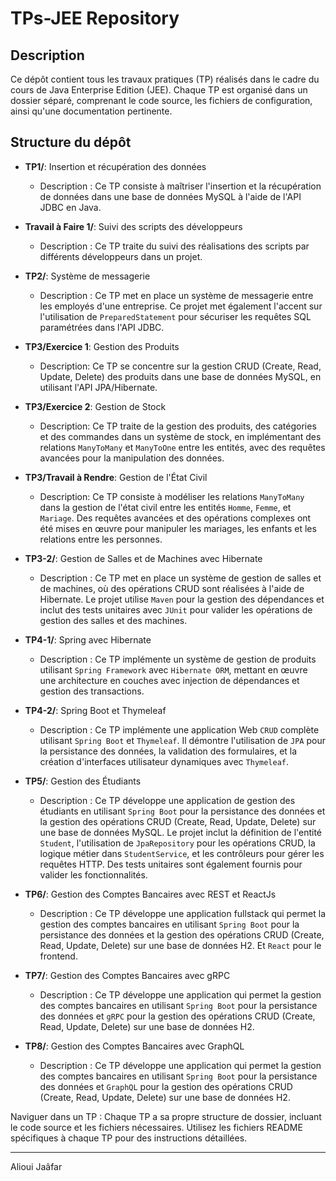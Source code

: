 # TPs-JEE Repository

## Description
Ce dépôt contient tous les travaux pratiques (TP) réalisés dans le cadre du cours de Java Enterprise Edition (JEE). Chaque TP est organisé dans un dossier séparé, comprenant le code source, les fichiers de configuration, ainsi qu'une documentation pertinente.

## Structure du dépôt
- **TP1/**: Insertion et récupération des données
  - Description : Ce TP consiste à maîtriser l'insertion et la récupération de données dans une base de données MySQL à l'aide de l'API JDBC en Java.
  
- **Travail à Faire 1/**: Suivi des scripts des développeurs
  - Description : Ce TP traite du suivi des réalisations des scripts par différents développeurs dans un projet.

- **TP2/**: Système de messagerie
  - Description : Ce TP met en place un système de messagerie entre les employés d'une entreprise. Ce projet met également l'accent sur l'utilisation de `PreparedStatement` pour sécuriser les requêtes SQL paramétrées dans l'API JDBC.

- **TP3/Exercice 1**: Gestion des Produits  
  - Description: Ce TP se concentre sur la gestion CRUD (Create, Read, Update, Delete) des produits dans une base de données MySQL, en utilisant l'API JPA/Hibernate.

- **TP3/Exercice 2**: Gestion de Stock  
  - Description: Ce TP traite de la gestion des produits, des catégories et des commandes dans un système de stock, en implémentant des relations `ManyToMany` et `ManyToOne` entre les entités, avec des requêtes avancées pour la manipulation des données.

- **TP3/Travail à Rendre**: Gestion de l'État Civil  
  - Description: Ce TP consiste à modéliser les relations `ManyToMany` dans la gestion de l'état civil entre les entités `Homme`, `Femme`, et `Mariage`. Des requêtes avancées et des opérations complexes ont été mises en œuvre pour manipuler les mariages, les enfants et les relations entre les personnes.

- **TP3-2/**: Gestion de Salles et de Machines avec Hibernate
  - Description : Ce TP met en place un système de gestion de salles et de machines, où des opérations CRUD sont réalisées à l'aide de Hibernate. Le projet utilise `Maven` pour la gestion des dépendances et inclut des tests unitaires avec `JUnit` pour valider les opérations de gestion des salles et des machines.
 
- **TP4-1/**: Spring avec Hibernate
  - Description : Ce TP implémente un système de gestion de produits utilisant `Spring Framework` avec `Hibernate ORM`, mettant en œuvre une architecture en couches avec injection de dépendances et gestion des transactions.

- **TP4-2/**: Spring Boot et Thymeleaf
  - Description : Ce TP implémente une application Web `CRUD` complète utilisant `Spring Boot` et `Thymeleaf`. Il démontre l'utilisation de `JPA` pour la persistance des données, la validation des formulaires, et la création d'interfaces utilisateur dynamiques avec `Thymeleaf`.

- **TP5/**: Gestion des Étudiants
  - Description : Ce TP développe une application de gestion des étudiants en utilisant `Spring Boot` pour la persistance des données et la gestion des opérations CRUD (Create, Read, Update, Delete) sur une base de données MySQL. Le projet inclut la définition de l'entité `Student`, l'utilisation de `JpaRepository` pour les opérations CRUD, la logique métier dans `StudentService`, et les contrôleurs pour gérer les requêtes HTTP. Des tests unitaires sont également fournis pour valider les fonctionnalités.
 
- **TP6/**: Gestion des Comptes Bancaires avec REST et ReactJs
  - Description : Ce TP développe une application fullstack qui permet la gestion des comptes bancaires en utilisant `Spring Boot` pour la persistance des données et la gestion des opérations CRUD (Create, Read, Update, Delete) sur une base de données H2. Et `React` pour le frontend.
 
- **TP7/**: Gestion des Comptes Bancaires avec gRPC
  - Description : Ce TP développe une application qui permet la gestion des comptes bancaires en utilisant `Spring Boot` pour la persistance des données et `gRPC` pour la gestion des opérations CRUD (Create, Read, Update, Delete) sur une base de données H2.
 
- **TP8/**: Gestion des Comptes Bancaires avec GraphQL
  - Description : Ce TP développe une application qui permet la gestion des comptes bancaires en utilisant `Spring Boot` pour la persistance des données et `GraphQL` pour la gestion des opérations CRUD (Create, Read, Update, Delete) sur une base de données H2.

Naviguer dans un TP : Chaque TP a sa propre structure de dossier, incluant le code source et les fichiers nécessaires. Utilisez les fichiers README spécifiques à chaque TP pour des instructions détaillées.

---

Alioui Jaâfar

